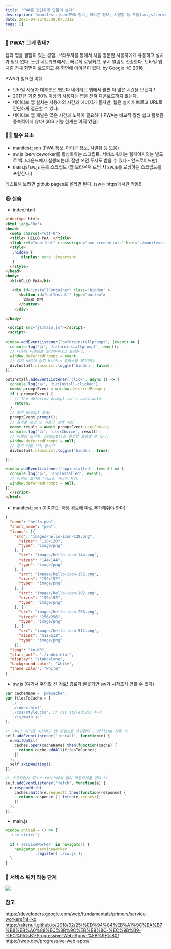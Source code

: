 ```yaml
---
title: "PWA를 간단하게 만들어 본다"
description: "manifest.json(PWA 정보, 아이콘 정보, 시발점 등 모음)sw.js(serviceworker- 웹페이지와는 별도로 백그라운드에서 실행되는 스크립트. 잘만쓰면 푸시도 받을 수 있다 - 안드로이드)main.js/sw.js 등록 스크립트(웹 브라우저 로딩시 sw"
date: 2021-04-22T05:30:07.731Z
tags: []
---
```

### 👾 PWA? 그게 뭔데?
웹과 앱을 결함이 있는 경험. 브라우저를 통해서 처음 방문한 사용자에게 유용하고 설치가 필요 없다. 느린 네트워크에서도 빠르게 로딩되고, 푸시 알림도 전송한다. 모바일 앱처럼 전체 화면이 로드되고 홈 화면에 아이콘이 있다. by Google I/O 2016

PWA가 필요한 이유
- 모바일 사용자 대부분은 웹보다 네이티브 앱에서 훨씬 더 많은 시간을 보낸다.!
- 2017년 기준 50% 이상의 사용자는 앱을 전혀 다운로드하지 않는다.
- 네이티브 앱 설치는 사용자의 시간과 에너지가 들지만, 웹은 설치가 빠르고 URL로 간단하게 접근할 수 있다.
- 네이티브 앱 개발은 많은 시간과 노력이 필요하다 PWA는 비교적 훨씬 쉽고 플랫폼 종속적이지 않다! (iOS 기능 한계는 아직 있음) 

### 🐱‍💻 필수 요소
- manifest.json
 (PWA 정보, 아이콘 정보, 시발점 등 모음)
- sw.js
 (serviceworker를 활성화하는 스크립트. 서비스 워커는 웹페이지와는 별도로 백그라운드에서 실행되는데. 잘만 쓰면 푸시도 받을 수 있다 - 안드로이드만)
- main.js/sw.js 등록 스크립트
 (웹 브라우저 로딩 시 sw.js를 로딩하는 스크립트를 포함한다.)
 
테스트해 보려면 github pages로 올리면 된다. (sw는 https에서만 작동!)
 
### 😃 실습
- index.html
```html
<!doctype html>
<html lang="ko">
<head>
  <meta charset="utf-8">
  <title> HELLO PWA  </title>
  <link rel="manifest" crossorigin="use-credentials" href="./manifest.json">
  <style>
   .hidden {
       display: none !important;
   }
  </style>
</head>
<body>
  <h1>HELLO PWA</h1>
  
   <div id="installContainer" class="hidden" >
      <button id="butInstall" type="button">
        앱으로 설치
      </button>
    </div>
  
</body>

 <script src="js/main.js"></script>
 <script>
   
window.addEventListener('beforeinstallprompt', (event) => {
  console.log('👍', 'beforeinstallprompt', event);
  // 나중에 이벤트를 활성화하려고 보관한다.
  window.deferredPrompt = event;
  // 설치 버튼에 담긴 hidden 클래스를 제거한다. 
  divInstall.classList.toggle('hidden', false);
});

butInstall.addEventListener('click', async () => {
  console.log('👍', 'butInstall-clicked');
  const promptEvent = window.deferredPrompt;
  if (!promptEvent) {
    // The deferred prompt isn't available.
    return;
  }
  // 설치 prompt 호출!
  promptEvent.prompt();
  // 결과물 로깅 및 사용자 선택 저장
  const result = await promptEvent.userChoice;
  console.log('👍', 'userChoice', result);
  // 이벤트 초기화. prompt()는 한번만 호출할 수 있다.
  window.deferredPrompt = null;
  // 설치 버튼 다시 숨기기
  divInstall.classList.toggle('hidden', true);

});

window.addEventListener('appinstalled', (event) => {
  console.log('👍', 'appinstalled', event);
  // 이벤트 초기화 (리소스 가비지 처리) 
  window.deferredPrompt = null;
});
  </script>
</html>
```
- manifest.json
(이미지는 해당 경로에 따로 추가해줘야 한다)
```json
{
  "name": "hello-pwa",
  "short_name": "pwa",
  "icons": [{
    "src": "images/hello-icon-128.png",
      "sizes": "128x128",
      "type": "image/png"
    }, {
      "src": "images/hello-icon-144.png",
      "sizes": "144x144",
      "type": "image/png"
    }, {
      "src": "images/hello-icon-152.png",
      "sizes": "152x152",
      "type": "image/png"
    }, {
      "src": "images/hello-icon-192.png",
      "sizes": "192x192",
      "type": "image/png"
    }, {
      "src": "images/hello-icon-256.png",
      "sizes": "256x256",
      "type": "image/png"
    }, {
      "src": "images/hello-icon-512.png",
      "sizes": "512x512",
      "type": "image/png"
    }],
  "lang": "ko-KR",
  "start_url": "./index.html",
  "display": "standalone",
  "background_color": "white",
  "theme_color": "white"
}
```
- sw.js
(여기서 주의할 건 경로! 경로가 잘못되면 sw가 시작조차 안할 수 있다)
```js
var cacheName = 'pwacache';
var filesToCache = [
  './',
  './index.html',
  './css/style.css', // css style있으면 추가! 
  './js/main.js'
];

/* 서비스 워커를 시작하고 앱 컨텐츠를 캐싱한다 - offline 작동 */
self.addEventListener('install', function(e) {
  e.waitUntil(
    caches.open(cacheName).then(function(cache) {
      return cache.addAll(filesToCache);
    })
  );
  self.skipWaiting();
});

/* 오프라인시 리소스 fetch해서 앱이 작동하게끔 한다 */
self.addEventListener('fetch', function(e) {
  e.respondWith(
    caches.match(e.request).then(function(response) {
      return response || fetch(e.request);
    })
  );
});
```
- main.js
```js
window.onload = () => {
  'use strict';

  if ('serviceWorker' in navigator) {
    navigator.serviceWorker
             .register('./sw.js');
  }
}
```

### 🤩 서비스 워커 작동 단계
 ![](/images/101c7d05-e109-475d-a812-4b73ab9e4b09-image.png)

### 참고
https://developers.google.com/web/fundamentals/primers/service-workers?hl=ko
https://altenull.github.io/2018/02/25/%ED%94%84%EB%A1%9C%EA%B7%B8%EB%A0%88%EC%8B%9C%EB%B8%8C-%EC%9B%B9-%EC%95%B1-Progressive-Web-Apps-%EB%9E%80/
https://web.dev/progressive-web-apps/